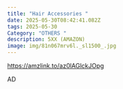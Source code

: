 ```yaml
---
title: "Hair Accessories "
date: 2025-05-30T08:42:41.082Z
tags: 2025-05-30
Category: "OTHERS "
description: 5XX (AMAZON)
image: img/81n067mrv6l._sl1500_.jpg
---
```

https://amzlink.to/az0lAGlckJOpg 

A﻿D